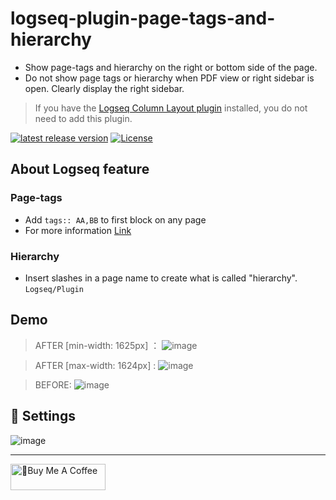 # logseq-plugin-page-tags-and-hierarchy

- Show page-tags and hierarchy on the right or bottom side of the page.
- Do not show page tags or hierarchy when PDF view or right sidebar is open. Clearly display the right sidebar.
 
 > If you have the [Logseq Column Layout plugin](https://github.com/YU000jp/Logseq-column-Layout) installed, you do not need to add this plugin.
 
 [![latest release version](https://img.shields.io/github/v/release/YU000jp/logseq-page-tags-and-hierarchy)](https://github.com/YU000jp/logseq-page-tags-and-hierarchy/releases)
[![License](https://img.shields.io/github/license/YU000jp/logseq-page-tags-and-hierarchy?color=blue)](https://github.com/YU000jp/logseq-page-tags-and-hierarchy/blob/main/LICENSE)

## About Logseq feature

### Page-tags

 - Add `tags:: AA,BB` to first block on any page
 - For more information [Link](https://aryansawhney.com/pages/page-links-vs-tags-in-logseq/#special-case-page-tags)
 
### Hierarchy

 - Insert slashes in a page name to create what is called "hierarchy". `Logseq/Plugin`

## Demo

> AFTER [min-width: 1625px] ：
![image](https://user-images.githubusercontent.com/111847207/194802454-bae4573b-1cb6-45e9-bae0-4f58f37720f9.png)

> AFTER [max-width: 1624px] : 
![image](https://user-images.githubusercontent.com/111847207/198820127-4dc84529-4d80-41a2-ba72-4e5895e1ab8b.png)

> BEFORE:
![image](https://user-images.githubusercontent.com/111847207/194802486-018c4910-2af9-40f0-a6fa-c318537655ad.png)

## 🎨 Settings

![image](https://user-images.githubusercontent.com/111847207/206120109-20c32086-82ab-47cf-8a5b-ddf1ea0bdded.png)

---

<a href="https://www.buymeacoffee.com/yu000japan" target="_blank"><img src="https://cdn.buymeacoffee.com/buttons/v2/default-violet.png" alt="🍌Buy Me A Coffee" style="height: 42px;width: 152px" ></a>
